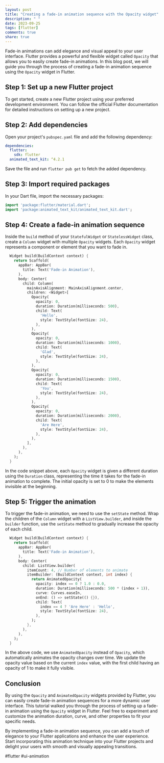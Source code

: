 ```yaml
---
layout: post
title: "Creating a fade-in animation sequence with the Opacity widget"
description: " "
date: 2023-09-25
tags: [flutter]
comments: true
share: true
---
```


Fade-in animations can add elegance and visual appeal to your user interface. Flutter provides a powerful and flexible widget called `Opacity` that allows you to easily create fade-in animations. In this blog post, we will guide you through the process of creating a fade-in animation sequence using the `Opacity` widget in Flutter.

## Step 1: Set up a new Flutter project

To get started, create a new Flutter project using your preferred development environment. You can follow the official Flutter documentation for detailed instructions on setting up a new project.

## Step 2: Add dependencies

Open your project's `pubspec.yaml` file and add the following dependency:

```yaml
dependencies:
  flutter:
    sdk: flutter
  animated_text_kit: ^4.2.1
```

Save the file and run `flutter pub get` to fetch the added dependency.

## Step 3: Import required packages

In your Dart file, import the necessary packages:

```dart
import 'package:flutter/material.dart';
import 'package:animated_text_kit/animated_text_kit.dart';
```

## Step 4: Create a fade-in animation sequence

Inside the `build` method of your `StatefulWidget` or `StatelessWidget` class, create a `Column` widget with multiple `Opacity` widgets. Each `Opacity` widget represents a component or element that you want to fade in.

```dart
  Widget build(BuildContext context) {
    return Scaffold(
      appBar: AppBar(
        title: Text('Fade-in Animation'),
      ),
      body: Center(
        child: Column(
          mainAxisAlignment: MainAxisAlignment.center,
          children: <Widget>[
            Opacity(
              opacity: 0,
              duration: Duration(milliseconds: 500),
              child: Text(
                'Hello',
                style: TextStyle(fontSize: 24),
              ),
            ),
            Opacity(
              opacity: 0,
              duration: Duration(milliseconds: 1000),
              child: Text(
                'Glad',
                style: TextStyle(fontSize: 24),
              ),
            ),
            Opacity(
              opacity: 0,
              duration: Duration(milliseconds: 1500),
              child: Text(
                'You',
                style: TextStyle(fontSize: 24),
              ),
            ),
            Opacity(
              opacity: 0,
              duration: Duration(milliseconds: 2000),
              child: Text(
                'Are Here',
                style: TextStyle(fontSize: 24),
              ),
            ),
          ],
        ),
      ),
    );
  }
```

In the code snippet above, each `Opacity` widget is given a different duration using the `Duration` class, representing the time it takes for the fade-in animation to complete. The initial opacity is set to 0 to make the elements invisible at the beginning.

## Step 5: Trigger the animation

To trigger the fade-in animation, we need to use the `setState` method. Wrap the children of the `Column` widget with a `ListView.builder`, and inside the `builder` function, use the `setState` method to gradually increase the opacity of each child.

```dart
  Widget build(BuildContext context) {
    return Scaffold(
      appBar: AppBar(
        title: Text('Fade-in Animation'),
      ),
      body: Center(
        child: ListView.builder(
          itemCount: 4, // Number of elements to animate
          itemBuilder: (BuildContext context, int index) {
            return AnimatedOpacity(
              opacity: index == 0 ? 1.0 : 0.0,
              duration: Duration(milliseconds: 500 * (index + 1)),
              curve: Curves.easeIn,
              onEnd: () => setState(() {}),
              child: Text(
                index == 4 ? 'Are Here' : 'Hello',
                style: TextStyle(fontSize: 24),
              ),
            );
          },
        ),
      ),
    );
  }
```

In the above code, we use `AnimatedOpacity` instead of `Opacity`, which automatically animates the opacity changes over time. We update the opacity value based on the current `index` value, with the first child having an opacity of 1 to make it fully visible.

## Conclusion

By using the `Opacity` and `AnimatedOpacity` widgets provided by Flutter, you can easily create fade-in animation sequences for a more dynamic user interface. This tutorial walked you through the process of setting up a fade-in animation using the `Opacity` widget in Flutter. Feel free to experiment and customize the animation duration, curve, and other properties to fit your specific needs.

By implementing a fade-in animation sequence, you can add a touch of elegance to your Flutter applications and enhance the user experience. Start incorporating this animation technique into your Flutter projects and delight your users with smooth and visually appealing transitions.

#flutter #ui-animation